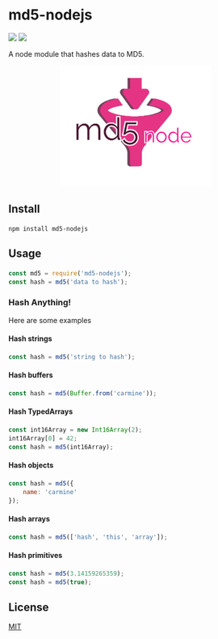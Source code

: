 # md5-nodejs

![](https://travis-ci.com/cdimascio/md5-node.svg?branch=master)
![](https://img.shields.io/badge/license-MIT-blue.svg)

A node module that hashes data to MD5.

<p align="center">
<img src="https://raw.githubusercontent.com/cdimascio/md5-node/master/assets/md5-node.png" width="300px">
</p>

## Install

```shell
npm install md5-nodejs
```

## Usage

```javascript
const md5 = require('md5-nodejs');
const hash = md5('data to hash');
```

### Hash Anything!
Here are some examples

#### Hash strings
```javascript
const hash = md5('string to hash');
```
#### Hash buffers
```javascript
const hash = md5(Buffer.from('carmine'));
```
#### Hash TypedArrays
```javascript
const int16Array = new Int16Array(2);
int16Array[0] = 42;
const hash = md5(int16Array);
```

#### Hash objects
```javascript
const hash = md5({
    name: 'carmine'
});
```

#### Hash arrays
```javascript
const hash = md5(['hash', 'this', 'array']);
```

#### Hash primitives
```javascript
const hash = md5(3.14159265359);
const hash = md5(true);
```


## License
[MIT](LICENSE)
